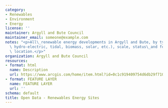 ```yaml
---
category:
- Renewables
- Environment
- Energy
license: ''
maintainer: Argyll and Bute Council
maintainer_email: someone@example.com
notes: "<p>All\_renewable energy developments in Argyll and Bute, by type (e.g. windfarms,\
  \ hydro-electric, tidal, biomass, solar, etc.), scale, status\_and for a specific\
  \ location.</p>"
organization: Argyll and Bute Council
resources:
- format: html
  name: Description
  url: https://www.arcgis.com/home/item.html?id=0c1c919409754d6db29f710fabd591c2
- format: FEATURE LAYER
  name: FEATURE LAYER
  url: ''
schema: default
title: Open Data - Renewables Energy Sites
---
```


